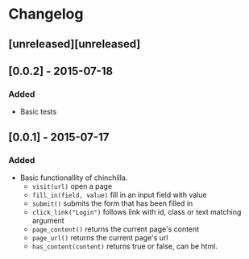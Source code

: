 Changelog
=========

## [unreleased][unreleased]

## [0.0.2] - 2015-07-18
### Added
- Basic tests

## [0.0.1] - 2015-07-17
### Added
- Basic functionallity of chinchilla.
  - `visit(url)` open a page
  - `fill_in(field, value)` fill in an input field with value
  - `submit()` submits the form that has been filled in
  - `click_link("Login")` follows link with id, class or text matching argument
  - `page_content()` returns the current page's content
  - `page_url()` returns the current page's url
  - `has_content(content)` returns true or false, can be html.
